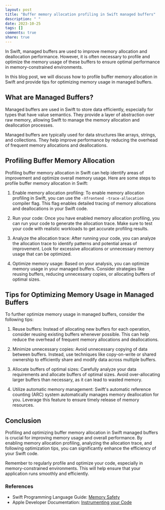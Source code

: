 ```yaml
---
layout: post
title: "Buffer memory allocation profiling in Swift managed buffers"
description: " "
date: 2023-10-25
tags: []
comments: true
share: true
---
```


In Swift, managed buffers are used to improve memory allocation and deallocation performance. However, it is often necessary to profile and optimize the memory usage of these buffers to ensure optimal performance in memory-constrained environments.

In this blog post, we will discuss how to profile buffer memory allocation in Swift and provide tips for optimizing memory usage in managed buffers.

## What are Managed Buffers?

Managed buffers are used in Swift to store data efficiently, especially for types that have value semantics. They provide a layer of abstraction over raw memory, allowing Swift to manage the memory allocation and deallocation processes.

Managed buffers are typically used for data structures like arrays, strings, and collections. They help improve performance by reducing the overhead of frequent memory allocations and deallocations.

## Profiling Buffer Memory Allocation

Profiling buffer memory allocation in Swift can help identify areas of improvement and optimize overall memory usage. Here are some steps to profile buffer memory allocation in Swift:

1. Enable memory allocation profiling: To enable memory allocation profiling in Swift, you can use the `-Xfrontend -trace-allocation` compiler flag. This flag enables detailed tracing of memory allocations and deallocations in your Swift code.

2. Run your code: Once you have enabled memory allocation profiling, you can run your code to generate the allocation trace. Make sure to test your code with realistic workloads to get accurate profiling results.

3. Analyze the allocation trace: After running your code, you can analyze the allocation trace to identify patterns and potential areas of improvement. Look for excessive allocations or unnecessary memory usage that can be optimized.

4. Optimize memory usage: Based on your analysis, you can optimize memory usage in your managed buffers. Consider strategies like reusing buffers, reducing unnecessary copies, or allocating buffers of optimal sizes.

## Tips for Optimizing Memory Usage in Managed Buffers

To further optimize memory usage in managed buffers, consider the following tips:

1. Reuse buffers: Instead of allocating new buffers for each operation, consider reusing existing buffers whenever possible. This can help reduce the overhead of frequent memory allocations and deallocations.

2. Minimize unnecessary copies: Avoid unnecessary copying of data between buffers. Instead, use techniques like copy-on-write or shared ownership to efficiently share and modify data across multiple buffers.

3. Allocate buffers of optimal sizes: Carefully analyze your data requirements and allocate buffers of optimal sizes. Avoid over-allocating larger buffers than necessary, as it can lead to wasted memory.

4. Utilize automatic memory management: Swift's automatic reference counting (ARC) system automatically manages memory deallocation for you. Leverage this feature to ensure timely release of memory resources.

## Conclusion

Profiling and optimizing buffer memory allocation in Swift managed buffers is crucial for improving memory usage and overall performance. By enabling memory allocation profiling, analyzing the allocation trace, and following optimization tips, you can significantly enhance the efficiency of your Swift code.

Remember to regularly profile and optimize your code, especially in memory-constrained environments. This will help ensure that your application runs smoothly and efficiently.

### References
- Swift Programming Language Guide: [Memory Safety](https://docs.swift.org/swift-book/LanguageGuide/MemorySafety.html)
- Apple Developer Documentation: [Instrumenting your Code](https://developer.apple.com/documentation/xcode/instrumenting_your_code)